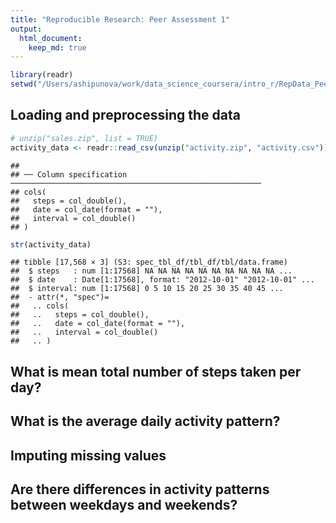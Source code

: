 ```yaml
---
title: "Reproducible Research: Peer Assessment 1"
output: 
  html_document:
    keep_md: true
---
```



```r
library(readr)
setwd("/Users/ashipunova/work/data_science_coursera/intro_r/RepData_PeerAssessment1/")
```

## Loading and preprocessing the data

```r
# unzip("sales.zip", list = TRUE)
activity_data <- readr::read_csv(unzip("activity.zip", "activity.csv"))
```

```
## 
## ── Column specification ────────────────────────────────────────────────────────
## cols(
##   steps = col_double(),
##   date = col_date(format = ""),
##   interval = col_double()
## )
```

```r
str(activity_data)
```

```
## tibble [17,568 × 3] (S3: spec_tbl_df/tbl_df/tbl/data.frame)
##  $ steps   : num [1:17568] NA NA NA NA NA NA NA NA NA NA ...
##  $ date    : Date[1:17568], format: "2012-10-01" "2012-10-01" ...
##  $ interval: num [1:17568] 0 5 10 15 20 25 30 35 40 45 ...
##  - attr(*, "spec")=
##   .. cols(
##   ..   steps = col_double(),
##   ..   date = col_date(format = ""),
##   ..   interval = col_double()
##   .. )
```


## What is mean total number of steps taken per day?



## What is the average daily activity pattern?



## Imputing missing values



## Are there differences in activity patterns between weekdays and weekends?
